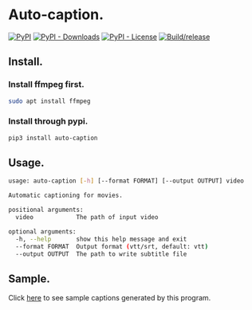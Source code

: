 # Auto-caption.

[![PyPI](https://img.shields.io/pypi/v/auto-caption)](https://pypi.org/project/auto-caption/)
[![PyPI - Downloads](https://img.shields.io/pypi/dm/auto-caption)](https://pypi.org/project/auto-caption/)
[![PyPI - License](https://img.shields.io/pypi/l/auto-caption)](https://github.com/aguang-xyz/auto-caption)
[![Build/release](https://github.com/aguang-xyz/auto-caption/workflows/Build/release/badge.svg)](https://github.com/aguang-xyz/auto-caption/actions)

## Install.

### Install ffmpeg first.


```bash
sudo apt install ffmpeg
```

### Install through pypi.

```bash
pip3 install auto-caption
```

## Usage.

```bash
usage: auto-caption [-h] [--format FORMAT] [--output OUTPUT] video

Automatic captioning for movies.

positional arguments:
  video            The path of input video

optional arguments:
  -h, --help       show this help message and exit
  --format FORMAT  Output format (vtt/srt, default: vtt)
  --output OUTPUT  The path to write subtitle file
```

## Sample.

Click [here](https://aguang-xyz.github.io/auto-caption/samples/) to see sample captions generated by this program.